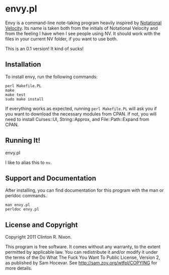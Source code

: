 # envy.pl

Envy is a command-line note-taking program heavily inspired by
[Notational Velocity](http://notational.net/). Its name is taken
both from the initials of Notational Velocity and from the feeling
I have when I see people using NV. It should work with the files 
in your current NV folder, if you want to use both.

This is an 0.1 version! It kind of sucks! 

## Installation

To install envy, run the following commands:

	perl Makefile.PL
	make
	make test
	sudo make install

If everything works as expected, running `perl Makefile.PL` will ask you if
you want to download the necessary modules from CPAN. If not, you will need
to install Curses::UI, String::Approx, and File::Path::Expand from CPAN.

## Running It!

  envy.pl

I like to alias this to `nv`.

## Support and Documentation

After installing, you can find documentation for this program with the
man or perldoc commands.

    man envy.pl
    perldoc envy.pl

## License and Copyright

Copyright 2011 Clinton R. Nixon.

This program is free software. It comes without any warranty, to
the extent permitted by applicable law. You can redistribute it
and/or modify it under the terms of the Do What The Fuck You Want
To Public License, Version 2, as published by Sam Hocevar. See
http://sam.zoy.org/wtfpl/COPYING for more details.
